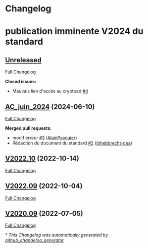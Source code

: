 # Changelog

# publication imminente V2024 du standard

## [Unreleased](https://github.com/cnigfr/Reseaux-eaux/tree/HEAD)

[Full Changelog](https://github.com/cnigfr/Reseaux-eaux/compare/AC_juin_2024...HEAD)

**Closed issues:**

- Mauvais lien d'accès au cryptpad [\#4](https://github.com/cnigfr/Reseaux-eaux/issues/4)

## [AC_juin_2024](https://github.com/cnigfr/Reseaux-eaux/tree/AC_juin_2024) (2024-06-10)

[Full Changelog](https://github.com/cnigfr/Reseaux-eaux/compare/V2022.10...AC_juin_2024)

**Merged pull requests:**

- modif erreur [\#3](https://github.com/cnigfr/Reseaux-eaux/pull/3) ([AlainPasquier](https://github.com/AlainPasquier))
- Rédaction du document du standard [\#2](https://github.com/cnigfr/Reseaux-eaux/pull/2) ([jbhebbrecht-dea](https://github.com/jbhebbrecht-dea))

## [V2022.10](https://github.com/cnigfr/Reseaux-eaux/tree/V2022.10) (2022-10-14)

[Full Changelog](https://github.com/cnigfr/Reseaux-eaux/compare/V2022.09...V2022.10)

## [V2022.09](https://github.com/cnigfr/Reseaux-eaux/tree/V2022.09) (2022-10-04)

[Full Changelog](https://github.com/cnigfr/Reseaux-eaux/compare/V2020.09...V2022.09)

## [V2020.09](https://github.com/cnigfr/Reseaux-eaux/tree/V2020.09) (2022-07-05)

[Full Changelog](https://github.com/cnigfr/Reseaux-eaux/compare/4c8396d6f61897689838becdf4730b2b790edd25...V2020.09)



\* *This Changelog was automatically generated by [github_changelog_generator](https://github.com/github-changelog-generator/github-changelog-generator)*
